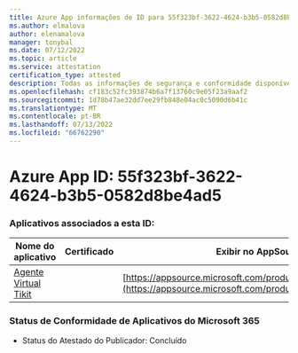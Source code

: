```yaml
---
title: Azure App informações de ID para 55f323bf-3622-4624-b3b5-0582d8be4ad5
ms.author: elmalova
author: elenamalova
manager: tonybal
ms.date: 07/12/2022
ms.topic: article
ms.service: attestation
certification_type: attested
description: Todas as informações de segurança e conformidade disponíveis para 55f323bf-3622-4624-b3b5-0582d8be4ad5.
ms.openlocfilehash: cf183c52fc393874b6a7f13760c9e05f23a9aaf2
ms.sourcegitcommit: 1d78b47ae32dd7ee29fb848e04ac0c5090d6b41c
ms.translationtype: MT
ms.contentlocale: pt-BR
ms.lasthandoff: 07/13/2022
ms.locfileid: "66762290"
---
```

# <a name="azure-app-id-55f323bf-3622-4624-b3b5-0582d8be4ad5"></a>Azure App ID: 55f323bf-3622-4624-b3b5-0582d8be4ad5


### <a name="apps-associated-with-this-id"></a>Aplicativos associados a esta ID:
| **Nome do aplicativo** | **Certificado** | **Exibir no AppSource** |
|--------------|---------------|-----------------------|
| [Agente Virtual Tikit](../forward/WA200004288.md) |  | [https://appsource.microsoft.com/product/office/WA200004288](https://appsource.microsoft.com/product/office/WA200004288) |

### <a name="microsoft-365-app-compliance-status"></a>Status de Conformidade de Aplicativos do Microsoft 365
- Status do Atestado do Publicador: Concluído
